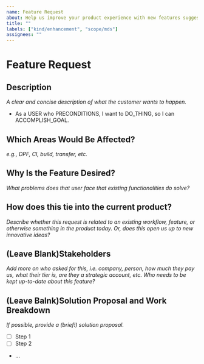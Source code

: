 ```yaml
---
name: Feature Request
about: Help us improve your product experience with new features suggestions
title: ""
labels: ["kind/enhancement", "scope/mds"]
assignees: ""
---
```


# Feature Request

## Description

_A clear and concise description of what the customer wants to happen._

-   As a USER who PRECONDITIONS, I want to DO_THING, so I can ACCOMPLISH_GOAL.

## Which Areas Would Be Affected?

_e.g., DPF, CI, build, transfer, etc._

## Why Is the Feature Desired?

_What problems does that user face that existing functionalities do solve?_

## How does this tie into the current product?

_Describe whether this request is related to an existing workflow, feature, or otherwise something in the product today. Or, does this open us up to new innovative ideas?_

## (Leave Blank)Stakeholders

_Add more on who asked for this, i.e. company, person, how much they pay us, what their tier is, are they a strategic account, etc. Who needs to be kept up-to-date about this feature?_

## (Leave Balnk)Solution Proposal and Work Breakdown

_If possible, provide a (brief!) solution proposal._

-   [ ] Step 1
-   [ ] Step 2
-   ...
